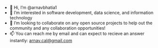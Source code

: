 - 👋 Hi, I’m @arnavbhatia1
- 👀 I’m interested in software development, data science, and information technology
- 💞️ I’m looking to collaborate on any open source projects to help out the community and any collaboration opportunities!
- 📫 You can reach me by email and can expect to recieve an answer instantly: arnav.cal@gmail.com

<!---
arnavbhatia1/arnavbhatia1 is a ✨ special ✨ repository because its `README.md` (this file) appears on your GitHub profile.
You can click the Preview link to take a look at your changes.
--->
